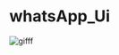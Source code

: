 # whatsApp_Ui
 
![gifff](https://user-images.githubusercontent.com/83133819/153751212-daa9447b-f1dc-4672-89d2-3088bde7fba5.gif)
